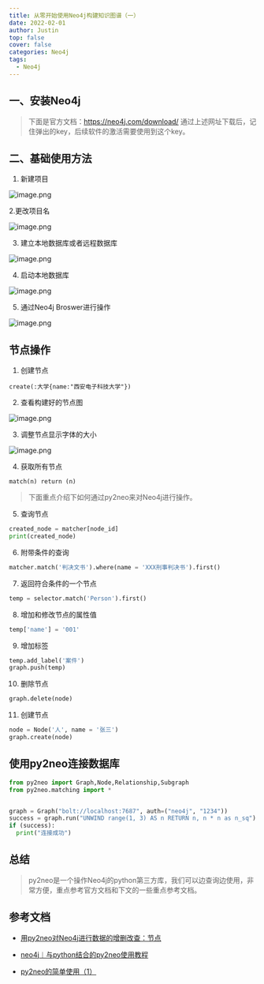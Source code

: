 ```yaml
---
title: 从零开始使用Neo4j构建知识图谱（一）
date: 2022-02-01
author: Justin
top: false
cover: false
categories: Neo4j
tags:
  - Neo4j
---
```


## 一、安装Neo4j
>下面是官方文档：https://neo4j.com/download/ 通过上述网址下载后，记住弹出的key，后续软件的激活需要使用到这个key。

## 二、基础使用方法
1. 新建项目

![image.png](https://img-blog.csdnimg.cn/img_convert/c400736cd64fe60b234662497057b195.png)

2.更改项目名

![image.png](https://img-blog.csdnimg.cn/img_convert/b4f361720e1a8616d921452d547712b3.png)

3. 建立本地数据库或者远程数据库

![image.png](https://img-blog.csdnimg.cn/img_convert/da4db96bf0e744a79022cb98eb66f47d.png)

4. 启动本地数据库

![image.png](https://img-blog.csdnimg.cn/img_convert/88d4c6a2f71e68708a7a071fb9e92f39.png)

5. 通过Neo4j Broswer进行操作

![image.png](https://img-blog.csdnimg.cn/img_convert/bbfe110fc5ef595c373496e14be392e0.png)

## 节点操作
1. 创建节点

```shell
create(:大学{name:"西安电子科技大学"})
```

2. 查看构建好的节点图

![image.png](https://img-blog.csdnimg.cn/img_convert/dc37f8e846e913af3fee861edca6ad96.png)

3. 调整节点显示字体的大小

![image.png](https://img-blog.csdnimg.cn/img_convert/9c8dc157ba5d3bd76d781fa5ce3a2260.png)

4. 获取所有节点

```shell
match(n) return (n)
```

> 下面重点介绍下如何通过py2neo来对Neo4j进行操作。

5. 查询节点

```py
created_node = matcher[node_id]
print(created_node)
```

6. 附带条件的查询

```py
matcher.match('判决文书').where(name = 'XXX刑事判决书').first()
```

7. 返回符合条件的一个节点

```py
temp = selector.match('Person').first()
```

8. 增加和修改节点的属性值

```py
temp['name'] = '001'
```

9. 增加标签

```py
temp.add_label('案件')
graph.push(temp)
```

10. 删除节点

```py
graph.delete(node)
```

11. 创建节点

```py
node = Node('人', name = '张三')
graph.create(node)
```

## 使用py2neo连接数据库

```py
from py2neo import Graph,Node,Relationship,Subgraph
from py2neo.matching import *


graph = Graph("bolt://localhost:7687", auth=("neo4j", "1234"))
success = graph.run("UNWIND range(1, 3) AS n RETURN n, n * n as n_sq")
if (success):
  print("连接成功")
```


## 总结
> py2neo是一个操作Neo4j的python第三方库，我们可以边查询边使用，非常方便，重点参考官方文档和下文的一些重点参考文档。

## 参考文档
* [用py2neo对Neo4j进行数据的增删改查：节点](https://www.cnblogs.com/starmon/p/15412184.html)

* [neo4j︱与python结合的py2neo使用教程](https://blog.csdn.net/sinat_26917383/article/details/79901207)

* [py2neo的简单使用（1）](https://blog.csdn.net/qq_38486203/article/details/79826028)

